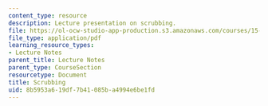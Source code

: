 ```yaml
---
content_type: resource
description: Lecture presentation on scrubbing.
file: https://ol-ocw-studio-app-production.s3.amazonaws.com/courses/15-821-listening-to-the-customer-fall-2002/8b5953a619df7b41085ba4994e6be1fd_scrubbing20class20slides.pdf
file_type: application/pdf
learning_resource_types:
- Lecture Notes
parent_title: Lecture Notes
parent_type: CourseSection
resourcetype: Document
title: Scrubbing
uid: 8b5953a6-19df-7b41-085b-a4994e6be1fd
---
```

